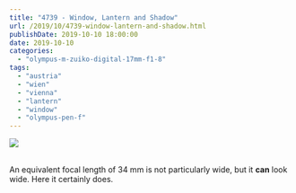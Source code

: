 ```yaml
---
title: "4739 - Window, Lantern and Shadow"
url: /2019/10/4739-window-lantern-and-shadow.html
publishDate: 2019-10-10 18:00:00
date: 2019-10-10
categories: 
  - "olympus-m-zuiko-digital-17mm-f1-8"
tags: 
  - "austria"
  - "wien"
  - "vienna"
  - "lantern"
  - "window"
  - "olympus-pen-f"
---
```

<div class="container">
<div class="center"><a target="_blank" href="https://d25zfm9zpd7gm5.cloudfront.net/1200x1200/2018/20180425_120548_lr.jpg"><img class="webfeedsFeaturedVisual" src="https://d25zfm9zpd7gm5.cloudfront.net/0600x0600/2018/20180425_120548_lr.jpg" /></a></div>
</div>
<br />

An equivalent focal length of 34&nbsp;mm is not particularly wide,
but it **can** look wide. Here it certainly does.